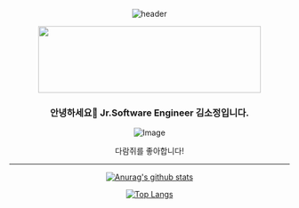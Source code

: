 <div align="center">
 
![header](https://capsule-render.vercel.app/api?type=wave&color=auto&height=300&section=header&text=SO-JUNG'sGithub&fontSize=70)
 
 
<a href="https://github.com/devxb/gitanimals">
  <img
    src="https://render.gitanimals.org/lines/zeze1004?pet-id=625134001276568842"
    width="400"
    height="120"
  />
</a>

 	
### 안녕하세요👋 Jr.Software Engineer 김소정입니다.
![Image](https://github.com/user-attachments/assets/92cd5846-2550-4f23-a49c-b0b1241cf12d)

다람쥐를 좋아합니다!


---



[![Anurag's github stats](https://github-readme-stats.vercel.app/api?username=zeze1004)](https://github.com/anuraghazra/github-readme-stats)	   

[![Top Langs](https://github-readme-stats.vercel.app/api/top-langs/?username=zeze1004&hide=OpenEdge%20ABL&langs_count=8&layout=compact&exclude_repo=python-openstackclient)](https://github.com/anuraghazra/github-readme-stats)	

</div>
